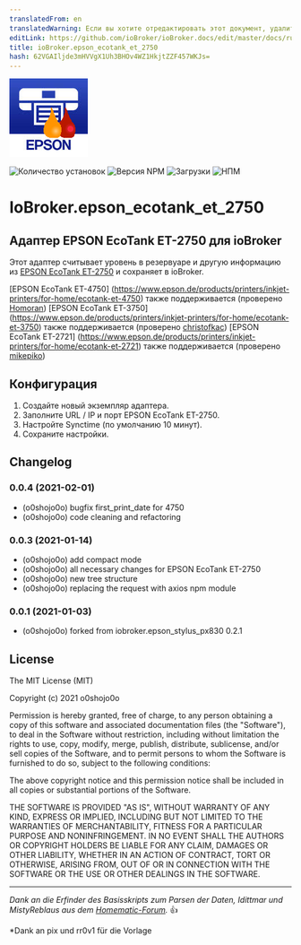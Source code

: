 ```yaml
---
translatedFrom: en
translatedWarning: Если вы хотите отредактировать этот документ, удалите поле «translationFrom», в противном случае этот документ будет снова автоматически переведен
editLink: https://github.com/ioBroker/ioBroker.docs/edit/master/docs/ru/adapterref/iobroker.epson_ecotank_et_2750/README.md
title: ioBroker.epson_ecotank_et_2750
hash: 62VGAIljde3mHVVgX1Uh3BHOv4WZ1HkjtZZF457WKJs=
---
```

![Логотип](../../../en/adapterref/iobroker.epson_ecotank_et_2750/admin/epson_ecotank_et_2750.png)

![Количество установок](https://iobroker.live/badges/epson_ecotank_et_2750-stable.svg?dummy=unused)
![Версия NPM](https://img.shields.io/npm/v/iobroker.epson_ecotank_et_2750.svg?dummy=unused)
![Загрузки](https://img.shields.io/npm/dm/iobroker.epson_ecotank_et_2750.svg?dummy=unused)
![НПМ](https://nodei.co/npm/iobroker.epson_ecotank_et_2750.png?downloads=true)

# IoBroker.epson_ecotank_et_2750
## Адаптер EPSON EcoTank ET-2750 для ioBroker
Этот адаптер считывает уровень в резервуаре и другую информацию из [EPSON EcoTank ET-2750](https://www.epson.de/products/printers/inkjet-printers/for-home/ecotank-et-2750) и сохраняет в ioBroker.

[EPSON EcoTank ET-4750] (https://www.epson.de/products/printers/inkjet-printers/for-home/ecotank-et-4750) также поддерживается (проверено [Homoran](https://forum.iobroker.net/user/homoran)) [EPSON EcoTank ET-3750] (https://www.epson.de/products/printers/inkjet-printers/for-home/ecotank-et-3750) также поддерживается (проверено [christofkac](https://github.com/christofkac)) [EPSON EcoTank ET-2721] (https://www.epson.de/products/printers/inkjet-printers/for-home/ecotank-et-2721) также поддерживается (проверено [mikepiko](https://github.com/mikepiko))

## Конфигурация
1. Создайте новый экземпляр адаптера.
2. Заполните URL / IP и порт EPSON EcoTank ET-2750.
3. Настройте Synctime (по умолчанию 10 минут).
4. Сохраните настройки.

## Changelog
<!--
 https://github.com/AlCalzone/release-script#usage
    npm run release minor -- --all 0.9.8 -> 0.10.0
    npm run release patch -- --all 0.9.8 -> 0.9.9
    npm run release prerelease beta -- --all v0.2.1 -> v0.2.2-beta.0  
	Placeholder for the next version (at the beginning of the line):
	### __WORK IN PROGRESS__
-->
### 0.0.4 (2021-02-01)
* (o0shojo0o) bugfix first_print_date for 4750
* (o0shojo0o) code cleaning and refactoring

### 0.0.3 (2021-01-14)
* (o0shojo0o) add compact mode
* (o0shojo0o) all necessary changes for EPSON EcoTank ET-2750
* (o0shojo0o) new tree structure
* (o0shojo0o) replacing the request with axios npm module

### 0.0.1 (2021-01-03)
* (o0shojo0o) forked from iobroker.epson_stylus_px830 0.2.1

## License

The MIT License (MIT)

Copyright (c) 2021 o0shojo0o

Permission is hereby granted, free of charge, to any person obtaining a copy
of this software and associated documentation files (the "Software"), to deal
in the Software without restriction, including without limitation the rights
to use, copy, modify, merge, publish, distribute, sublicense, and/or sell
copies of the Software, and to permit persons to whom the Software is
furnished to do so, subject to the following conditions:

The above copyright notice and this permission notice shall be included in all
copies or substantial portions of the Software.

THE SOFTWARE IS PROVIDED "AS IS", WITHOUT WARRANTY OF ANY KIND, EXPRESS OR
IMPLIED, INCLUDING BUT NOT LIMITED TO THE WARRANTIES OF MERCHANTABILITY,
FITNESS FOR A PARTICULAR PURPOSE AND NONINFRINGEMENT. IN NO EVENT SHALL THE
AUTHORS OR COPYRIGHT HOLDERS BE LIABLE FOR ANY CLAIM, DAMAGES OR OTHER
LIABILITY, WHETHER IN AN ACTION OF CONTRACT, TORT OR OTHERWISE, ARISING FROM,
OUT OF OR IN CONNECTION WITH THE SOFTWARE OR THE USE OR OTHER DEALINGS IN THE
SOFTWARE.

---
*Dank an die Erfinder des Basisskripts zum Parsen der Daten, Idittmar und MistyReblaus aus dem [Homematic-Forum](http://homematic-forum.de/forum/viewtopic.php?f=31&t=25140).* :+1: 

*Dank an pix und rr0v1 für die Vorlage